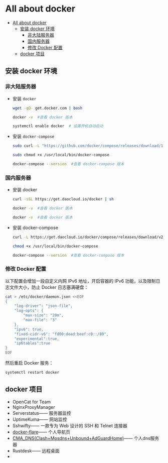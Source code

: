 <!--
 * @Description: 
 * @Author: alphapenng
 * @Github: 
 * @Date: 2023-06-24 16:01:01
 * @LastEditors: alphapenng
 * @LastEditTime: 2023-06-24 20:17:08
 * @FilePath: /balabala/content/private/all about docker.md
-->

# All about docker

- [All about docker](#all-about-docker)
  - [安装 docker 环境](#安装-docker-环境)
    - [非大陆服务器](#非大陆服务器)
    - [国内服务器](#国内服务器)
    - [修改 Docker 配置](#修改-docker-配置)
  - [docker 项目](#docker-项目)

## 安装 docker 环境

### 非大陆服务器

- 安装 `docker`

    ```bash
    wget -qO- get.docker.com | bash
    ```

    ```bash
    docker -v  #查看 docker 版本
    ```

    ```bash
    systemctl enable docker  # 设置开机自动启动
    ```

- 安装 `docker-compose`

    ```bash
    sudo curl -L "https://github.com/docker/compose/releases/download/1.29.2/docker-compose-$(uname -s)-$(uname -m)" -o /usr/local/bin/docker-compose
    ```

    ```bash
    sudo chmod +x /usr/local/bin/docker-compose
    ```

    ```bash
    docker-compose --version  #查看 docker-compose 版本
    ```

### 国内服务器

- 安装 docker

    ```bash
    curl -sSL https://get.daocloud.io/docker | sh
    ```

    ```bash
    docker -v  #查看 docker 版本
    ```

    ```bash
    docker -v  #查看 docker 版本
    ```

- 安装 docker-compose

    ```bash
    curl -L https://get.daocloud.io/docker/compose/releases/download/v2.1.1/docker-compose-uname -s-uname -m > /usr/local/bin/docker-compose

    chmod +x /usr/local/bin/docker-compose

    docker-compose --version  #查看 docker-compose 版本
    ```

### 修改 Docker 配置

以下配置会增加一段自定义内网 IPv6 地址，开启容器的 IPv6 功能，以及限制日志文件大小，防止 Docker 日志塞满硬盘：

```bash
cat > /etc/docker/daemon.json <<EOF
{
    "log-driver": "json-file",
    "log-opts": {
        "max-size": "20m",
        "max-file": "3"
    },
    "ipv6": true,
    "fixed-cidr-v6": "fd00:dead:beef:c0::/80",
    "experimental":true,
    "ip6tables":true
}
EOF
```

然后重启 Docker 服务：

```bash
systemctl restart docker
```

## docker 项目

- OpenCat for Team
- NginxProxyManager
- Serverstatus—— 服务器监控
- UptimeKuma—— 网站监控
- Sshwifty—— 一款专为 Web 设计的 SSH 和 Telnet 连接器
- [docker-flare](https://github.com/soulteary/docker-flare)—— 个人导航页
- [CMA_DNS(Clash+Mosdns+Unbound+AdGuardHome)](https://github.com/hezhijie0327/CMA_DNS)—— 个人dns服务器
- Rustdesk—— 远程桌面
-
